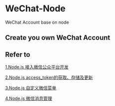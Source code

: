 # WeChat-Node
WeChat Account base on node 

## Create you own WeChat Account


## Refer to 

[1.Node.js 接入微信公众平台开发](http://cnodejs.org/topic/59294bff9e32cc84569a746a)

[2.Node.js access_token的获取、存储及更新](http://cnodejs.org/topic/5933d125739a92064a1bd4b6)

[3.Node.js 自定义微信菜单](https://cnodejs.org/topic/593668946b7ebe7e2979d8c6)

[4.Node.js 微信消息管理](https://cnodejs.org/topic/5939fa64d3575f1303de3aab)